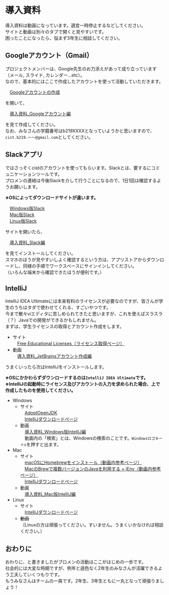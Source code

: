 # 導入資料

導入資料は動画になっています。適宜一時停止するなどしてください。  
サイトと動画は別々のタブで開くと見やすいです。  
困ったことになったら、悩まず3年生に相談してください。

## Googleアカウント（Gmail）

プロジェクトメンバーは、Google先生のお力添えがあって成り立っています（メール, スライド, カレンダー...etc）。  
なので、基本的にはここで作成したアカウントを使って活動していただきます。  
  
　[Googleアカウントの作成](https://accounts.google.com/signup/v2/webcreateaccount?continue=https%3A%2F%2Faccounts.google.com%2FManageAccount%3Fnc%3D1&hl=ja&flowName=GlifWebSignIn&flowEntry=SignUp)  
   
を開いて、  
  
　[導入資料_Googleアカウント編](https://drive.google.com/open?id=15tVb13Voxr7Bv1_OS8qvGDF52yFqvQ7J)  
   
を見て作成してください。  
なお、みなさんの学籍番号はb219XXXXとなっていようかと思いますので、`cist.b219.～～@gmail.com`としてください。

## Slackアプリ

ではさっそくcistのアカウントを使ってもらいます。Slackとは、要するにコミュニケーションツールです。  
プロメンの連絡は今後Slackを介して行うことになるので、1日1回は確認するようお願いします。  
  
**※OSによってダウンロードサイトが違います。**  
  
　[Windows版Slack](https://slack.com/intl/ja-jp/downloads/windows)  
　[Mac版Slack](https://apps.apple.com/app/slack/id803453959)  
　[Linux版Slack](https://slack.com/intl/ja-jp/downloads/linux)  
  
サイトを開いたら、  
  
　[導入資料_Slack編](https://drive.google.com/open?id=1oqc7qOWMifGrBSvdUrj26PTnVu5euScg)  
  
を見てインストールしてください。  
スマホのほうが見やすいしよく確認するという方は、アプリストアからダウンロードし、同様の手順でワークスペースにサインインしてください。  
（いろんな端末から確認できたほうが便利です。）

## IntelliJ

IntelliJ IDEA Ultimateには本来有料のライセンスが必要なのですが、皆さんが学生のうちはタダで使わせてくれる、すごいやつです。  
今まで散々viエディタに苦しめられてきたと思いますが、これを使えばスラスラ（？）Javaでの開発ができるかもしれません。  
まずは、学生ライセンスの取得とアカウント作成をします。  
  
* サイト  
　[Free Educational Licenses（ライセンス取得ページ）](https://www.jetbrains.com/student/)  
* 動画  
　[導入資料_JetBrainsアカウント作成編](https://drive.google.com/open?id=12modHUZQc4RGHCAPmLj-Bn7-9FcbWFMe)  
  
うまくいったら次はIntelliJをインストールします。  
  
**※OSにかかわらずダウンロードするのは`IntelliJ IDEA Ultimate`です。**  
**※IntelliJの起動時にライセンス及びアカウントの入力を求められた場合、上で作成したものを使用してください。**
  
* Windows  
  * サイト  
　[AdoptOpenJDK](https://adoptopenjdk.net/?variant=openjdk11&jvmVariant=hotspot)  
　[IntelliJダウンロードページ](https://www.jetbrains.com/ja-jp/idea/download/#section=windows)  
  * 動画  
　[導入資料_Windows版IntelliJ編](https://drive.google.com/open?id=1WYCsxJh5zqbBGsfj3gRwIcIAgaliXXir)  
　動画内の「検索」とは、Windowsの検索のことです。`Windowsロゴキー＋s`を押すと出ます。
* Mac  
  * サイト  
　[macOSにHomebrewをインストール（動画内参考ページ）](https://qiita.com/pypypyo14/items/4bf3b8bd511b6e93c9f9)  
　[MacのBrewで複数バージョンのJavaを利用する + jEnv（動画内参考ページ）](https://qiita.com/seijikohara/items/56cc4ac83ef9d686fab2)  
　[IntelliJダウンロードページ](https://www.jetbrains.com/ja-jp/idea/download/#section=mac)  
  * 動画  
　[導入資料_Mac版IntelliJ編](https://drive.google.com/open?id=1aBBhxU-oF-6NGwS_QKxxkKx7tz5wQxai)  
* Linux  
  * サイト  
　[IntelliJダウンロードページ](https://www.jetbrains.com/ja-jp/idea/download/#section=linux)  
  * ~~動画~~  
  （Linuxの方は頑張ってください。すいません。うまくいかなければ相談ください。）  
 
 ## おわりに
 
 おわりに、と書きましたがプロメンの活動はここがはじめの一歩です。  
 社会的には大変な時期ですが、例年と遜色なく2年生のみなさんが活躍できるよう工夫していくつもりです。  
 もうみなさんはチームの一員です。2年生、3年生ともに一丸となって頑張りましょう！
